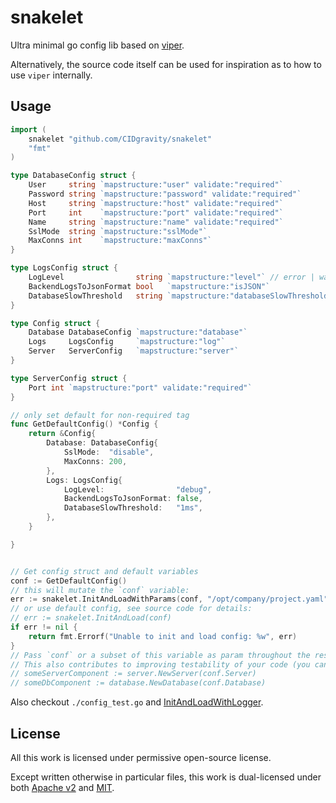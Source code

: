# snakelet

Ultra minimal go config lib based on [viper](https://github.com/spf13/viper).

Alternatively, the source code itself can be used for inspiration as to how to use `viper` internally.

## Usage

```go
import (
	snakelet "github.com/CIDgravity/snakelet"
	"fmt"
)

type DatabaseConfig struct {
	User     string `mapstructure:"user" validate:"required"`
	Password string `mapstructure:"password" validate:"required"`
	Host     string `mapstructure:"host" validate:"required"`
	Port     int    `mapstructure:"port" validate:"required"`
	Name     string `mapstructure:"name" validate:"required"`
	SslMode  string `mapstructure:"sslMode"`
	MaxConns int    `mapstructure:"maxConns"`
}

type LogsConfig struct {
	LogLevel                string `mapstructure:"level"` // error | warn | info - case insensitive
	BackendLogsToJsonFormat bool   `mapstructure:"isJSON"`
	DatabaseSlowThreshold   string `mapstructure:"databaseSlowThreshold"` // Value under which a query is considered slow. "1ms", "1s", etc - anything that's parsable by time.ParseDuration(interval).
}

type Config struct {
	Database DatabaseConfig `mapstructure:"database"`
	Logs     LogsConfig     `mapstructure:"log"`
	Server   ServerConfig   `mapstructure:"server"`
}

type ServerConfig struct {
	Port int `mapstructure:"port" validate:"required"`
}

// only set default for non-required tag
func GetDefaultConfig() *Config {
	return &Config{
		Database: DatabaseConfig{
			SslMode:  "disable",
			MaxConns: 200,
		},
		Logs: LogsConfig{
			LogLevel:                "debug",
			BackendLogsToJsonFormat: false,
			DatabaseSlowThreshold:   "1ms",
		},
	}

}


// Get config struct and default variables
conf := GetDefaultConfig()
// this will mutate the `conf` variable:
err := snakelet.InitAndLoadWithParams(conf, "/opt/company/project.yaml", "company-project")
// or use default config, see source code for details:
// err := snakelet.InitAndLoad(conf)
if err != nil {
	return fmt.Errorf("Unable to init and load config: %w", err)
}
// Pass `conf` or a subset of this variable as param throughout the rest of the code so you don't have any dependency on snakelet or viper whatsoever.
// This also contributes to improving testability of your code (you can code with pure funcitons):
// someServerComponent := server.NewServer(conf.Server)
// someDbComponent := database.NewDatabase(conf.Database)
```

Also checkout `./config_test.go` and [InitAndLoadWithLogger](./config.go).

## License

All this work is licensed under permissive open-source license.

Except written otherwise in particular files, this work is dual-licensed under both [Apache v2](./LICENSE-APACHE) and [MIT](./LICENSE-MIT).
